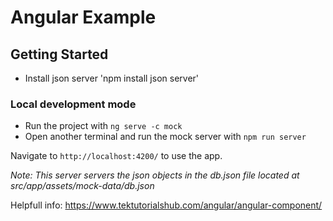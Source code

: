 # Angular Example

## Getting Started
- Install json server 'npm install json server'
### Local development mode
- Run the project with `ng serve -c mock`
- Open another terminal and run the mock server with `npm run server`

Navigate to `http://localhost:4200/` to use the app.

_Note: This server servers the json objects in the db.json file located at src/app/assets/mock-data/db.json_

Helpfull info:
https://www.tektutorialshub.com/angular/angular-component/